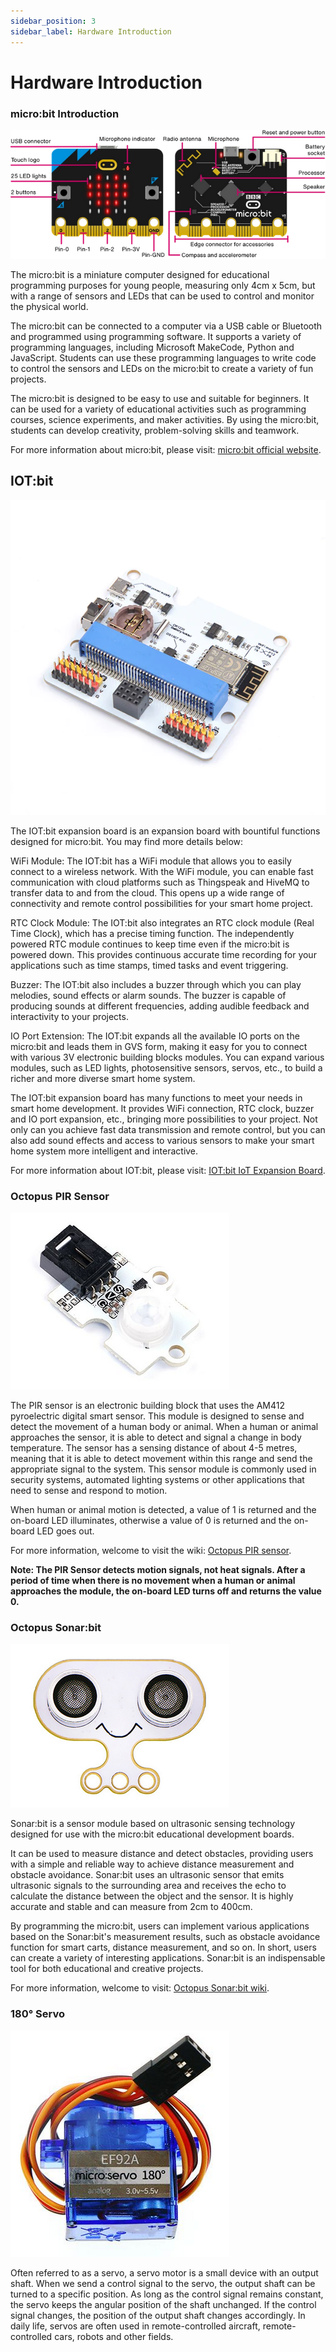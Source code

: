```yaml
---
sidebar_position: 3
sidebar_label: Hardware Introduction
---
```


# Hardware Introduction

### micro:bit Introduction

![](./images/microbit-smart-maker-kit-case02-01.png)

The micro:bit is a miniature computer designed for educational programming purposes for young people, measuring only 4cm x 5cm, but with a range of sensors and LEDs that can be used to control and monitor the physical world.

The micro:bit can be connected to a computer via a USB cable or Bluetooth and programmed using programming software. It supports a variety of programming languages, including Microsoft MakeCode, Python and JavaScript. Students can use these programming languages to write code to control the sensors and LEDs on the micro:bit to create a variety of fun projects.

The micro:bit is designed to be easy to use and suitable for beginners. It can be used for a variety of educational activities such as programming courses, science experiments, and maker activities. By using the micro:bit, students can develop creativity, problem-solving skills and teamwork.

For more information about micro:bit, please visit: [micro:bit official website](https://microbit.org/).

## IOT:bit

![](./images/hardware-introduction-01.png)

The IOT:bit expansion board is an expansion board with bountiful functions designed for micro:bit. You may find more details below:

WiFi Module:
The IOT:bit has a WiFi module that allows you to easily connect to a wireless network. With the WiFi module, you can enable fast communication with cloud platforms such as Thingspeak and HiveMQ to transfer data to and from the cloud. This opens up a wide range of connectivity and remote control possibilities for your smart home project.

RTC Clock Module:
The IOT:bit also integrates an RTC clock module (Real Time Clock), which has a precise timing function. The independently powered RTC module continues to keep time even if the micro:bit is powered down. This provides continuous accurate time recording for your applications such as time stamps, timed tasks and event triggering.

Buzzer:
The IOT:bit also includes a buzzer through which you can play melodies, sound effects or alarm sounds. The buzzer is capable of producing sounds at different frequencies, adding audible feedback and interactivity to your projects.

IO Port Extension:
The IOT:bit expands all the available IO ports on the micro:bit and leads them in GVS form, making it easy for you to connect with various 3V electronic building blocks modules. You can expand various modules, such as LED lights, photosensitive sensors, servos, etc., to build a richer and more diverse smart home system.

The IOT:bit expansion board has many functions to meet your needs in smart home development. It provides WiFi connection, RTC clock, buzzer and IO port expansion, etc., bringing more possibilities to your project. Not only can you achieve fast data transmission and remote control, but you can also add sound effects and access to various sensors to make your smart home system more intelligent and interactive.

For more information about IOT:bit, please visit: [IOT:bit IoT Expansion Board](http://wiki.elecfreaks.com/en/microbit/expansion-board/iot-bit/).

### Octopus PIR Sensor

![](./images/microbit-smart-maker-kit-case03-01-3-1.png)

The PIR sensor is an electronic building block that uses the AM412 pyroelectric digital smart sensor. This module is designed to sense and detect the movement of a human body or animal. When a human or animal approaches the sensor, it is able to detect and signal a change in body temperature. The sensor has a sensing distance of about 4-5 metres, meaning that it is able to detect movement within this range and send the appropriate signal to the system. This sensor module is commonly used in security systems, automated lighting systems or other applications that need to sense and respond to motion.

When human or animal motion is detected, a value of 1 is returned and the on-board LED illuminates, otherwise a value of 0 is returned and the on-board LED goes out.

For more information, welcome to visit the wiki: [Octopus PIR sensor](http://wiki.elecfreaks.com/en/microbit/sensor/octopus-sensors/sensor/octopus_ef04055/).

**Note: The PIR Sensor detects motion signals, not heat signals. After a period of time when there is no movement when a human or animal approaches the module, the on-board LED turns off and returns the value 0.**

### Octopus Sonar:bit

![](./images/microbit-smart-maker-kit-case03-01-3.png)

Sonar:bit is a sensor module based on ultrasonic sensing technology designed for use with the micro:bit educational development boards.

It can be used to measure distance and detect obstacles, providing users with a simple and reliable way to achieve distance measurement and obstacle avoidance. Sonar:bit uses an ultrasonic sensor that emits ultrasonic signals to the surrounding area and receives the echo to calculate the distance between the object and the sensor. It is highly accurate and stable and can measure from 2cm to 400cm.

By programming the micro:bit, users can implement various applications based on the Sonar:bit's measurement results, such as obstacle avoidance function for smart carts, distance measurement, and so on. In short, users can create a variety of interesting applications. Sonar:bit is an indispensable tool for both educational and creative projects.

For more information, welcome to visit: [Octopus Sonar:bit wiki](http://wiki.elecfreaks.com/en/microbit/sensor/octopus-sensors/sensor/sonar_bit).

###

### 180° Servo

![](./images/microbit-smart-maker-kit-case03-01-4.png)

Often referred to as a servo, a servo motor is a small device with an output shaft. When we send a control signal to the servo, the output shaft can be turned to a specific position. As long as the control signal remains constant, the servo keeps the angular position of the shaft unchanged. If the control signal changes, the position of the output shaft changes accordingly. In daily life, servos are often used in remote-controlled aircraft, remote-controlled cars, robots and other fields.
